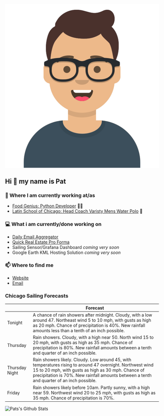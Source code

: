 [![Social banner for p-j-falconer](https://raw.githubusercontent.com/P-J-FALCONER/P-J-FALCONER/master/assets/avataaars.svg)](https://patfalconer.com/)
## Hi :wave: my name is Pat

### 💼 Where I am currently working at/as
- [Food Genius: Python Developer](https://getfoodgenius.com/) 🍔🐍
- [Latin School of Chicago: Head Coach Varisty Mens Water Polo](https://www.latinschool.org/) 🤽


### 💻 What i am currently/done working on
 - [Daily Email Aggregator](https://github.com/P-J-FALCONER/dott_daily_mail)
 - [Quick Real Estate Pro Forma](https://github.com/P-J-FALCONER/henry)
 - Sailing Sensor/Grafana Dashboard *coming very soon*
 - Google Earth KML Hosting Solution *coming very soon*

### 📫 Where to find me
 - [Website](https://patfalconer.com/)
 - [Email](mailto:patrick.j.falconer@gmail.com)


### Chicago Sailing Forecasts
|   | Forecast  |
|---|---|
| Tonight | A chance of rain showers after midnight. Cloudy, with a low around 47. Northeast wind 5 to 10 mph, with gusts as high as 20 mph. Chance of precipitation is 40%. New rainfall amounts less than a tenth of an inch possible. |
| Thursday | Rain showers. Cloudy, with a high near 50. North wind 15 to 20 mph, with gusts as high as 35 mph. Chance of precipitation is 80%. New rainfall amounts between a tenth and quarter of an inch possible. |
| Thursday Night | Rain showers likely. Cloudy. Low around 45, with temperatures rising to around 47 overnight. Northwest wind 15 to 20 mph, with gusts as high as 30 mph. Chance of precipitation is 70%. New rainfall amounts between a tenth and quarter of an inch possible. |
| Friday | Rain showers likely before 10am. Partly sunny, with a high near 59. Northwest wind 20 to 25 mph, with gusts as high as 35 mph. Chance of precipitation is 70%. |

![Pats's Github Stats](https://github-readme-stats.vercel.app/api?username=p-j-falconer&show_icons=true&theme=radical)
